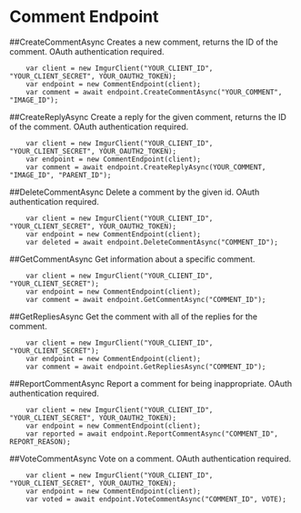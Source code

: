 # Comment Endpoint

##CreateCommentAsync
Creates a new comment, returns the ID of the comment. OAuth authentication required.

		var client = new ImgurClient("YOUR_CLIENT_ID", "YOUR_CLIENT_SECRET", YOUR_OAUTH2_TOKEN);
		var endpoint = new CommentEndpoint(client);
		var comment = await endpoint.CreateCommentAsync("YOUR_COMMENT", "IMAGE_ID");

##CreateReplyAsync
Create a reply for the given comment, returns the ID of the comment. OAuth authentication required.

		var client = new ImgurClient("YOUR_CLIENT_ID", "YOUR_CLIENT_SECRET", YOUR_OAUTH2_TOKEN);
		var endpoint = new CommentEndpoint(client);
		var comment = await endpoint.CreateReplyAsync(YOUR_COMMENT, "IMAGE_ID", "PARENT_ID");

##DeleteCommentAsync
Delete a comment by the given id. OAuth authentication required.

		var client = new ImgurClient("YOUR_CLIENT_ID", "YOUR_CLIENT_SECRET", YOUR_OAUTH2_TOKEN);
		var endpoint = new CommentEndpoint(client);
		var deleted = await endpoint.DeleteCommentAsync("COMMENT_ID");

##GetCommentAsync
Get information about a specific comment.

		var client = new ImgurClient("YOUR_CLIENT_ID", "YOUR_CLIENT_SECRET");
		var endpoint = new CommentEndpoint(client);
		var comment = await endpoint.GetCommentAsync("COMMENT_ID");

##GetRepliesAsync
Get the comment with all of the replies for the comment.

		var client = new ImgurClient("YOUR_CLIENT_ID", "YOUR_CLIENT_SECRET");
		var endpoint = new CommentEndpoint(client);
		var comment = await endpoint.GetRepliesAsync("COMMENT_ID");

##ReportCommentAsync
Report a comment for being inappropriate. OAuth authentication required.

		var client = new ImgurClient("YOUR_CLIENT_ID", "YOUR_CLIENT_SECRET", YOUR_OAUTH2_TOKEN);
		var endpoint = new CommentEndpoint(client);
		var reported = await endpoint.ReportCommentAsync("COMMENT_ID", REPORT_REASON);

##VoteCommentAsync
Vote on a comment. OAuth authentication required.

		var client = new ImgurClient("YOUR_CLIENT_ID", "YOUR_CLIENT_SECRET", YOUR_OAUTH2_TOKEN);
		var endpoint = new CommentEndpoint(client);
		var voted = await endpoint.VoteCommentAsync("COMMENT_ID", VOTE);